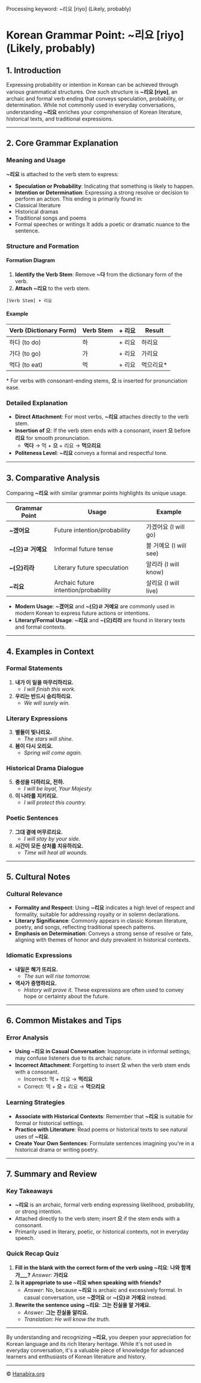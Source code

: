 Processing keyword: ~리요 [riyo] (Likely, probably)
# Korean Grammar Point: ~리요 [riyo] (Likely, probably)

## 1. Introduction
Expressing probability or intention in Korean can be achieved through various grammatical structures. One such structure is **~리요 [riyo]**, an archaic and formal verb ending that conveys speculation, probability, or determination. While not commonly used in everyday conversations, understanding **~리요** enriches your comprehension of Korean literature, historical texts, and traditional expressions.

---
## 2. Core Grammar Explanation
### Meaning and Usage
**~리요** is attached to the verb stem to express:
- **Speculation or Probability**: Indicating that something is likely to happen.
- **Intention or Determination**: Expressing a strong resolve or decision to perform an action.
This ending is primarily found in:
- Classical literature
- Historical dramas
- Traditional songs and poems
- Formal speeches or writings
It adds a poetic or dramatic nuance to the sentence.
### Structure and Formation
#### Formation Diagram
1. **Identify the Verb Stem**: Remove **~다** from the dictionary form of the verb.
2. **Attach** **~리요** to the verb stem.
```
[Verb Stem] + 리요
```
#### Example

| Verb (Dictionary Form) | Verb Stem | + 리요 | Result    |
|------------------------|-----------|--------|-----------|
| 하다 (to do)            | 하         | + 리요 | 하리요    |
| 가다 (to go)            | 가         | + 리요 | 가리요    |
| 먹다 (to eat)           | 먹        | + 리요 | 먹으리요* |

\* For verbs with consonant-ending stems, **으** is inserted for pronunciation ease.

### Detailed Explanation
- **Direct Attachment**: For most verbs, **~리요** attaches directly to the verb stem.
- **Insertion of **으****: If the verb stem ends with a consonant, insert **으** before **리요** for smooth pronunciation.
  - **먹다** → 먹 + **으** + 리요 → **먹으리요**
- **Politeness Level**: **~리요** conveys a formal and respectful tone.
  
---
## 3. Comparative Analysis
Comparing **~리요** with similar grammar points highlights its unique usage.

| Grammar Point            | Usage                             | Example                     |
|--------------------------|-----------------------------------|-----------------------------|
| **~겠어요**              | Future intention/probability      | 가겠어요 (I will go)         |
| **~(으)ㄹ 거예요**       | Informal future tense             | 볼 거예요 (I will see)       |
| **~(으)리라**            | Literary future speculation       | 알리라 (I will know)         |
| **~리요**                | Archaic future intention/probability | 살리요 (I will live)      |

- **Modern Usage**: **~겠어요** and **~(으)ㄹ 거예요** are commonly used in modern Korean to express future actions or intentions.
- **Literary/Formal Usage**: **~리요** and **~(으)리라** are found in literary texts and formal contexts.
---
## 4. Examples in Context
### Formal Statements
1. **내가 이 일을 마무리하리요.**
   - *I will finish this work.*
2. **우리는 반드시 승리하리요.**
   - *We will surely win.*
### Literary Expressions
3. **별들이 빛나리요.**
   - *The stars will shine.*
4. **봄이 다시 오리요.**
   - *Spring will come again.*
### Historical Drama Dialogue
5. **충성을 다하리요, 전하.**
   - *I will be loyal, Your Majesty.*
6. **이 나라를 지키리요.**
   - *I will protect this country.*
### Poetic Sentences
7. **그대 곁에 머무르리요.**
   - *I will stay by your side.*
8. **시간이 모든 상처를 치유하리요.**
   - *Time will heal all wounds.*
---
## 5. Cultural Notes
### Cultural Relevance
- **Formality and Respect**: Using **~리요** indicates a high level of respect and formality, suitable for addressing royalty or in solemn declarations.
- **Literary Significance**: Commonly appears in classic Korean literature, poetry, and songs, reflecting traditional speech patterns.
- **Emphasis on Determination**: Conveys a strong sense of resolve or fate, aligning with themes of honor and duty prevalent in historical contexts.
### Idiomatic Expressions
- **내일은 해가 뜨리요.**
  - *The sun will rise tomorrow.*
- **역사가 증명하리요.**
  - *History will prove it.*
These expressions are often used to convey hope or certainty about the future.
---
## 6. Common Mistakes and Tips
### Error Analysis
- **Using ~리요 in Casual Conversation**: Inappropriate in informal settings; may confuse listeners due to its archaic nature.
- **Incorrect Attachment**: Forgetting to insert **으** when the verb stem ends with a consonant.
  - Incorrect: 먹 + 리요 → **먹리요**
  - Correct: 먹 + **으** + 리요 → **먹으리요**
### Learning Strategies
- **Associate with Historical Contexts**: Remember that **~리요** is suitable for formal or historical settings.
- **Practice with Literature**: Read poems or historical texts to see natural uses of **~리요**.
- **Create Your Own Sentences**: Formulate sentences imagining you're in a historical drama or writing poetry.
---
## 7. Summary and Review
### Key Takeaways
- **~리요** is an archaic, formal verb ending expressing likelihood, probability, or strong intention.
- Attached directly to the verb stem; insert **으** if the stem ends with a consonant.
- Primarily used in literary, poetic, or historical contexts, not in everyday speech.
### Quick Recap Quiz
1. **Fill in the blank with the correct form of the verb using ~리요**:
   **나와 함께 가___?**
   *Answer*: **가리요**
2. **Is it appropriate to use ~리요 when speaking with friends?**
   - *Answer*: No, because **~리요** is archaic and excessively formal. In casual conversation, use **~겠어요** or **~(으)ㄹ 거예요** instead.
3. **Rewrite the sentence using ~리요**:
   **그는 진실을 알 거예요.**
   - *Answer*: **그는 진실을 알리요.**
   - *Translation*: *He will know the truth.*
---
By understanding and recognizing **~리요**, you deepen your appreciation for Korean language and its rich literary heritage. While it's not used in everyday conversation, it's a valuable piece of knowledge for advanced learners and enthusiasts of Korean literature and history.

---
© [Hanabira.org](https://hanabira.org)
